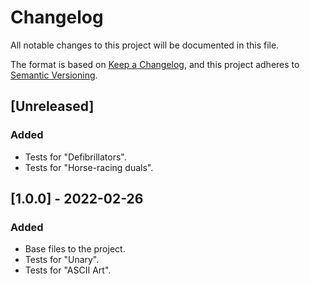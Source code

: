 # Changelog
All notable changes to this project will be documented in this file.

The format is based on [Keep a Changelog](https://keepachangelog.com/en/1.0.0/),
and this project adheres to [Semantic Versioning](https://semver.org/spec/v2.0.0.html).

## [Unreleased]
### Added
- Tests for "Defibrillators".
- Tests for "Horse-racing duals".

## [1.0.0] - 2022-02-26
### Added
- Base files to the project.
- Tests for "Unary".
- Tests for "ASCII Art".
